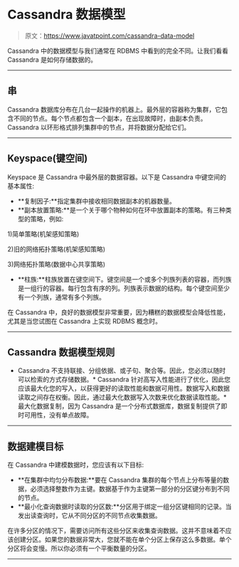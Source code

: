 # Cassandra 数据模型

> 原文：<https://www.javatpoint.com/cassandra-data-model>

Cassandra 中的数据模型与我们通常在 RDBMS 中看到的完全不同。让我们看看 Cassandra 是如何存储数据的。

* * *

## 串

Cassandra 数据库分布在几台一起操作的机器上。最外层的容器称为集群，它包含不同的节点。每个节点都包含一个副本，在出现故障时，由副本负责。Cassandra 以环形格式排列集群中的节点，并将数据分配给它们。

* * *

## Keyspace(键空间)

Keyspace 是 Cassandra 中最外层的数据容器。以下是 Cassandra 中键空间的基本属性:

*   **复制因子:**指定集群中接收相同数据副本的机器数量。
*   **副本放置策略:**是一个关于哪个物种如何在环中放置副本的策略。有三种类型的策略，例如:

1)简单策略(机架感知策略)

2)旧的网络拓扑策略(机架感知策略)

3)网络拓扑策略(数据中心共享策略)

*   **柱族:**柱族放置在键空间下。键空间是一个或多个列族列表的容器，而列族是一组行的容器。每行包含有序的列。列族表示数据的结构。每个键空间至少有一个列族，通常有多个列族。

在 Cassandra 中，良好的数据模型非常重要，因为糟糕的数据模型会降低性能，尤其是当您试图在 Cassandra 上实现 RDBMS 概念时。

* * *

## Cassandra 数据模型规则

*   Cassandra 不支持联接、分组依据、或子句、聚合等。因此，您必须以随时可以检索的方式存储数据。*   Cassandra 针对高写入性能进行了优化，因此您应该最大化您的写入，以获得更好的读取性能和数据可用性。数据写入和数据读取之间存在权衡。因此，通过最大化数据写入次数来优化数据读取性能。*   最大化数据复制，因为 Cassandra 是一个分布式数据库，数据复制提供了即时可用性，没有单点故障。

* * *

## 数据建模目标

在 Cassandra 中建模数据时，您应该有以下目标:

*   **在集群中均匀分布数据:**要在 Cassandra 集群的每个节点上分布等量的数据，必须选择整数作为主键。数据基于作为主键第一部分的分区键分布到不同的节点。
*   **最小化查询数据时读取的分区数:**分区用于绑定一组分区键相同的记录。当发出读查询时，它从不同分区的不同节点收集数据。

在许多分区的情况下，需要访问所有这些分区来收集查询数据。这并不意味着不应该创建分区。如果您的数据非常大，您就不能在单个分区上保存这么多数据。单个分区将会变慢。所以你必须有一个平衡数量的分区。

* * *